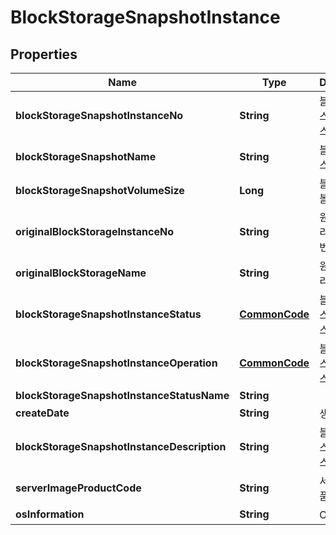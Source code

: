 
# BlockStorageSnapshotInstance

## Properties
Name | Type | Description | Notes
------------ | ------------- | ------------- | -------------
**blockStorageSnapshotInstanceNo** | **String** | 블록스토리지스냅샷인스턴스번호 |  [optional]
**blockStorageSnapshotName** | **String** | 블록스토리지스냅샷명 |  [optional]
**blockStorageSnapshotVolumeSize** | **Long** | 블록스토지리볼륨사이즈 |  [optional]
**originalBlockStorageInstanceNo** | **String** | 원본블록스토리지인스턴스번호 |  [optional]
**originalBlockStorageName** | **String** | 원본블록스토리지명 |  [optional]
**blockStorageSnapshotInstanceStatus** | [**CommonCode**](CommonCode.md) | 블록스토리지스냅샷인스턴스상태 |  [optional]
**blockStorageSnapshotInstanceOperation** | [**CommonCode**](CommonCode.md) | 블록스토리지스냅샷인스턴스OP |  [optional]
**blockStorageSnapshotInstanceStatusName** | **String** |  |  [optional]
**createDate** | **String** | 생성일시 |  [optional]
**blockStorageSnapshotInstanceDescription** | **String** | 블록스토리지스냅샷인스턴스설명 |  [optional]
**serverImageProductCode** | **String** | 서버이미지상품코드 |  [optional]
**osInformation** | **String** | OS정보 |  [optional]



